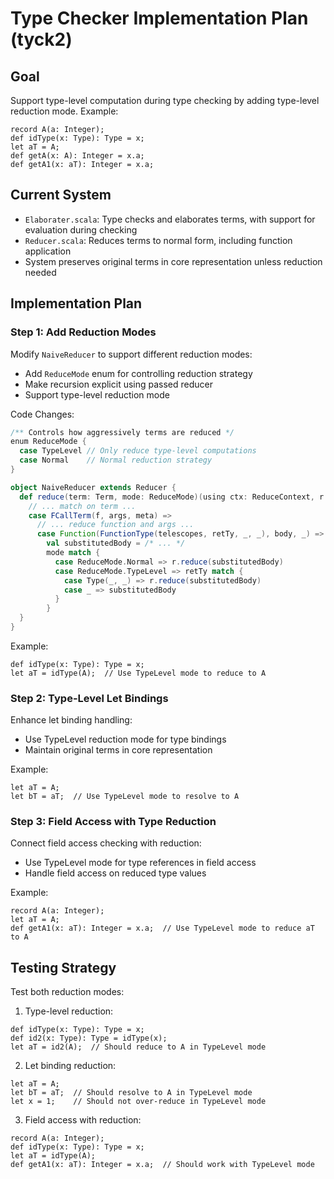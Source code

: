 # Type Checker Implementation Plan (tyck2)

## Goal
Support type-level computation during type checking by adding type-level reduction mode. Example:
```chester
record A(a: Integer);
def idType(x: Type): Type = x;
let aT = A;
def getA(x: A): Integer = x.a;
def getA1(x: aT): Integer = x.a;
```

## Current System
- `Elaborater.scala`: Type checks and elaborates terms, with support for evaluation during checking
- `Reducer.scala`: Reduces terms to normal form, including function application
- System preserves original terms in core representation unless reduction needed

## Implementation Plan

### Step 1: Add Reduction Modes
Modify `NaiveReducer` to support different reduction modes:
- Add `ReduceMode` enum for controlling reduction strategy
- Make recursion explicit using passed reducer
- Support type-level reduction mode

Code Changes:
```scala
/** Controls how aggressively terms are reduced */
enum ReduceMode {
  case TypeLevel // Only reduce type-level computations
  case Normal    // Normal reduction strategy
}

object NaiveReducer extends Reducer {
  def reduce(term: Term, mode: ReduceMode)(using ctx: ReduceContext, r: Reducer): Term = {
    // ... match on term ...
    case FCallTerm(f, args, meta) =>
      // ... reduce function and args ...
      case Function(FunctionType(telescopes, retTy, _, _), body, _) =>
        val substitutedBody = /* ... */
        mode match {
          case ReduceMode.Normal => r.reduce(substitutedBody)
          case ReduceMode.TypeLevel => retTy match {
            case Type(_, _) => r.reduce(substitutedBody)
            case _ => substitutedBody
          }
        }
  }
}
```

Example:
```chester
def idType(x: Type): Type = x;
let aT = idType(A);  // Use TypeLevel mode to reduce to A
```

### Step 2: Type-Level Let Bindings
Enhance let binding handling:
- Use TypeLevel reduction mode for type bindings
- Maintain original terms in core representation

Example:
```chester
let aT = A;
let bT = aT;  // Use TypeLevel mode to resolve to A
```

### Step 3: Field Access with Type Reduction
Connect field access checking with reduction:
- Use TypeLevel mode for type references in field access
- Handle field access on reduced type values

Example:
```chester
record A(a: Integer);
let aT = A;
def getA1(x: aT): Integer = x.a;  // Use TypeLevel mode to reduce aT to A
```

## Testing Strategy
Test both reduction modes:

1. Type-level reduction:
```chester
def idType(x: Type): Type = x;
def id2(x: Type): Type = idType(x);
let aT = id2(A);  // Should reduce to A in TypeLevel mode
```

2. Let binding reduction:
```chester
let aT = A;
let bT = aT;  // Should resolve to A in TypeLevel mode
let x = 1;    // Should not over-reduce in TypeLevel mode
```

3. Field access with reduction:
```chester
record A(a: Integer);
def idType(x: Type): Type = x;
let aT = idType(A);
def getA1(x: aT): Integer = x.a;  // Should work with TypeLevel mode
``` 